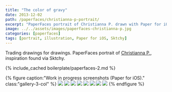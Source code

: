 ```yaml
---
title: "The color of gravy"
date: 2013-12-02
path: /paperfaces/christianna-p-portrait/
excerpt: "PaperFaces portrait of Christianna P. drawn with Paper for iOS on an iPad."
image: ../../assets/images/paperfaces-christianna-p.jpg
categories: [paperfaces]
tags: [portrait, illustration, Paper for iOS, Sktchy]
---
```


Trading drawings for drawings. PaperFaces portrait of [Christianna P.](https://sktchy.com/wkGeKD), inspiration found via Sktchy.

{% include_cached boilerplate/paperfaces-2.md %}

{% figure caption:"Work in progress screenshots (Paper for iOS)." class:"gallery-3-col" %}
[![](../../assets/images/paperfaces-christianna-p-process-1-600.jpg)](../../assets/images/paperfaces-christianna-p-process-1-lg.jpg)
[![](../../assets/images/paperfaces-christianna-p-process-2-600.jpg)](../../assets/images/paperfaces-christianna-p-process-2-lg.jpg)
[![](../../assets/images/paperfaces-christianna-p-process-3-600.jpg)](../../assets/images/paperfaces-christianna-p-process-3-lg.jpg)
[![](../../assets/images/paperfaces-christianna-p-process-4-600.jpg)](../../assets/images/paperfaces-christianna-p-process-4-lg.jpg)
[![](../../assets/images/paperfaces-christianna-p-process-5-600.jpg)](../../assets/images/paperfaces-christianna-p-process-5-lg.jpg)
[![](../../assets/images/paperfaces-christianna-p-process-6-600.jpg)](../../assets/images/paperfaces-christianna-p-process-6-lg.jpg)
[![](../../assets/images/paperfaces-christianna-p-process-7-600.jpg)](../../assets/images/paperfaces-christianna-p-process-7-lg.jpg)
[![](../../assets/images/paperfaces-christianna-p-process-8-600.jpg)](../../assets/images/paperfaces-christianna-p-process-8-lg.jpg)
{% endfigure %}
